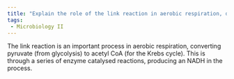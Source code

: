 ```yaml
---
title: "Explain the role of the link reaction in aerobic respiration, detailing the conversion of pyruvate to acetyl coenzyme A and the production of NADH. How does the link reaction connect glycolysis to the Krebs cycle? "
tags:
 - Microbiology II
---
```

The link reaction is an important process in aerobic respiration, converting pyruvate (from glycolysis) to acetyl CoA (for the Krebs cycle). This is through a series of enzyme catalysed reactions, producing an NADH in the process.  
